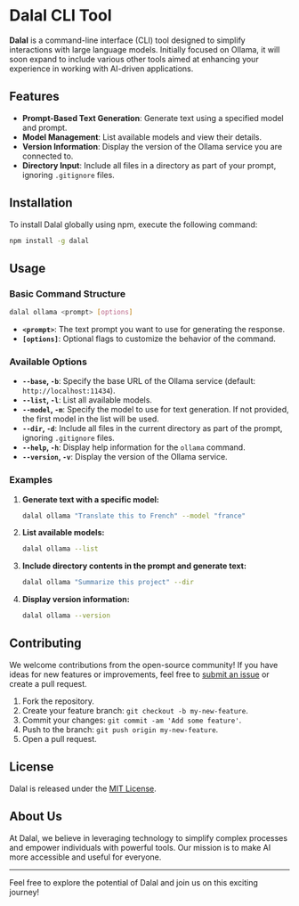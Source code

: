 # Dalal CLI Tool

**Dalal** is a command-line interface (CLI) tool designed to simplify interactions with large language models. Initially focused on Ollama, it will soon expand to include various other tools aimed at enhancing your experience in working with AI-driven applications.

## Features

- **Prompt-Based Text Generation**: Generate text using a specified model and prompt.
- **Model Management**: List available models and view their details.
- **Version Information**: Display the version of the Ollama service you are connected to.
- **Directory Input**: Include all files in a directory as part of your prompt, ignoring `.gitignore` files.

## Installation

To install Dalal globally using npm, execute the following command:

```bash
npm install -g dalal
```

## Usage

### Basic Command Structure

```bash
dalal ollama <prompt> [options]
```

- **`<prompt>`**: The text prompt you want to use for generating the response.
- **`[options]`**: Optional flags to customize the behavior of the command.

### Available Options

- **`--base`, `-b`**: Specify the base URL of the Ollama service (default: `http://localhost:11434`).
- **`--list`, `-l`**: List all available models.
- **`--model`, `-m`**: Specify the model to use for text generation. If not provided, the first model in the list will be used.
- **`--dir`, `-d`**: Include all files in the current directory as part of the prompt, ignoring `.gitignore` files.
- **`--help`, `-h`**: Display help information for the `ollama` command.
- **`--version`, `-v`**: Display the version of the Ollama service.

### Examples

1. **Generate text with a specific model:**

   ```bash
   dalal ollama "Translate this to French" --model "france"
   ```

2. **List available models:**

   ```bash
   dalal ollama --list
   ```

3. **Include directory contents in the prompt and generate text:**

   ```bash
   dalal ollama "Summarize this project" --dir
   ```

4. **Display version information:**

   ```bash
   dalal ollama --version
   ```

## Contributing

We welcome contributions from the open-source community! If you have ideas for new features or improvements, feel free to [submit an issue](https://github.com/your-username/dalal/issues) or create a pull request.

1. Fork the repository.
2. Create your feature branch: `git checkout -b my-new-feature`.
3. Commit your changes: `git commit -am 'Add some feature'`.
4. Push to the branch: `git push origin my-new-feature`.
5. Open a pull request.

## License

Dalal is released under the [MIT License](LICENSE).

## About Us

At Dalal, we believe in leveraging technology to simplify complex processes and empower individuals with powerful tools. Our mission is to make AI more accessible and useful for everyone.

---

Feel free to explore the potential of Dalal and join us on this exciting journey!

